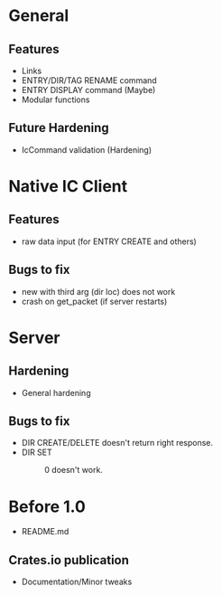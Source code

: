 # General
## Features
* Links
* ENTRY/DIR/TAG RENAME command
* ENTRY DISPLAY command (Maybe)
* Modular functions
## Future Hardening
* IcCommand validation (Hardening)

# Native IC Client
## Features
* raw data input (for ENTRY CREATE and others)
## Bugs to fix
* new with third arg (dir loc) does not work
* crash on get\_packet (if server restarts)

# Server
## Hardening
* General hardening
## Bugs to fix
* DIR CREATE/DELETE doesn't return right response.
* DIR SET <DIR ID> 0 doesn't work.

# Before 1.0
* README.md
## Crates.io publication
* Documentation/Minor tweaks
